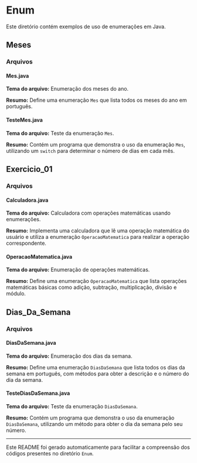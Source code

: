 # Enum

Este diretório contém exemplos de uso de enumerações em Java.

## Meses

### Arquivos

#### Mes.java
**Tema do arquivo:** Enumeração dos meses do ano.

**Resumo:** Define uma enumeração `Mes` que lista todos os meses do ano em português.

#### TesteMes.java
**Tema do arquivo:** Teste da enumeração `Mes`.

**Resumo:** Contém um programa que demonstra o uso da enumeração `Mes`, utilizando um `switch` para determinar o número de dias em cada mês.

## Exercicio_01

### Arquivos

#### Calculadora.java
**Tema do arquivo:** Calculadora com operações matemáticas usando enumerações.

**Resumo:** Implementa uma calculadora que lê uma operação matemática do usuário e utiliza a enumeração `OperacaoMatematica` para realizar a operação correspondente.

#### OperacaoMatematica.java
**Tema do arquivo:** Enumeração de operações matemáticas.

**Resumo:** Define uma enumeração `OperacaoMatematica` que lista operações matemáticas básicas como adição, subtração, multiplicação, divisão e módulo.

## Dias_Da_Semana

### Arquivos

#### DiasDaSemana.java
**Tema do arquivo:** Enumeração dos dias da semana.

**Resumo:** Define uma enumeração `DiasDaSemana` que lista todos os dias da semana em português, com métodos para obter a descrição e o número do dia da semana.

#### TesteDiasDaSemana.java
**Tema do arquivo:** Teste da enumeração `DiasDaSemana`.

**Resumo:** Contém um programa que demonstra o uso da enumeração `DiasDaSemana`, utilizando um método para obter o dia da semana pelo seu número.

---

Este README foi gerado automaticamente para facilitar a compreensão dos códigos presentes no diretório `Enum`.
